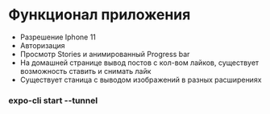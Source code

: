 # Функционал приложения
  <ul>
    <li>Разрешение Iphone 11</li>
    <li>Авторизация</li>
    <li>Просмотр Stories и анимированный Progress bar</li>
    <li>На домашней странице вывод постов с кол-вом лайков, существует возможность ставить и снимать лайк</li>
    <li>Существует станица с выводом изображений в разных расширениях</li>
  </ul>

  <h3>expo-cli start --tunnel</h3>
